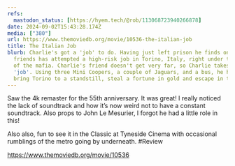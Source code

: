 ```yaml
---
refs:
  mastodon_status: [https://hyem.tech/@rob/113068723940266878]
date: 2024-09-02T15:43:28.174Z
media: ["380"]
url: https://www.themoviedb.org/movie/10536-the-italian-job
title: The Italian Job
blurb: Charlie's got a 'job' to do. Having just left prison he finds one of his
  friends has attempted a high-risk job in Torino, Italy, right under the nose
  of the mafia. Charlie's friend doesn't get very far, so Charlie takes over the
  'job'. Using three Mini Coopers, a couple of Jaguars, and a bus, he hopes to
  bring Torino to a standstill, steal a fortune in gold and escape in the chaos.
---
```


Saw the 4k remaster for the 55th anniversary. It was great! I really noticed the lack of soundtrack and how it’s now weird not to have a constant soundtrack. Also props to John Le Mesurier, I forgot he had a little role in this!

Also also, fun to see it in the Classic at Tyneside Cinema with occasional rumblings of the metro going by underneath. #Review

https://www.themoviedb.org/movie/10536
